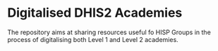 # Digitalised DHIS2 Academies

The repository aims at sharing resources useful fo HISP Groups in the process of digitalising both Level 1 and Level 2 academies.
